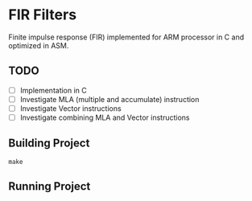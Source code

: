 # FIR Filters

Finite impulse response (FIR) implemented for ARM processor in C and optimized
in ASM.

## TODO

- [ ] Implementation in C
- [ ] Investigate MLA (multiple and accumulate) instruction
- [ ] Investigate Vector instructions
- [ ] Investigate combining MLA and Vector instructions

## Building Project

``` shell
make
```

## Running Project
